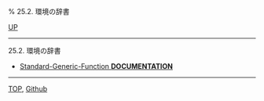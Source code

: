 % 25.2. 環境の辞書

[UP](25.html)  

---

25.2. 環境の辞書

- [Standard-Generic-Function **DOCUMENTATION**](25.2.documentation.html)

---
[TOP](index.html),  [Github](https://github.com/nptcl/npt-japanese)

